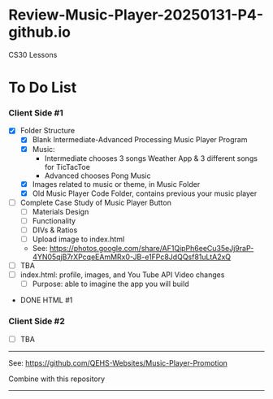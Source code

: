# Review-Music-Player-20250131-P4-github.io
CS30 Lessons

# To Do List

### Client Side #1
- [x] Folder Structure
    - [x] Blank Intermediate-Advanced Processing Music Player Program
    - [x] Music:
        - Intermediate chooses 3 songs Weather App & 3 different songs for TicTacToe
        - Advanced chooses Pong Music
    - [x] Images related to music or theme, in Music Folder
    - [x] Old Music Player Code Folder, contains previous your music player
- [ ] Complete Case Study of Music Player Button
    - [ ] Materials Design
    - [ ] Functionality
    - [ ] DIVs & Ratios
    - [ ] Upload image to index.html
    - See: https://photos.google.com/share/AF1QipPh6eeCu35eJj9raP-4YN05qjB7rXPcqeEAmMRx0-JB-e1FPc8JdQQsf81uLtA2xQ
- [ ] TBA
- [ ] index.html: profile, images, and You Tube API Video changes
    - [ ] Purpose: able to imagine the app you will build
- DONE HTML #1

### Client Side #2
- [ ] TBA

---

See: https://github.com/QEHS-Websites/Music-Player-Promotion

Combine with this repository

---

